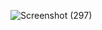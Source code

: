 ![Screenshot (297)](https://github.com/UmerAhmad9126/simplifysoftech-assignments/assets/107202480/bfade589-7545-48e9-bfac-3b8b4c7099e4)
